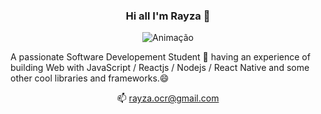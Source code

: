 

<h3 align="center">Hi all I'm Rayza 👋</h3>

<!-- <p style="display:flex; justify-content:center;"> -->

<p align="center">
<img  src="https://camo.githubusercontent.com/cdbee60d64689371b2b2f9438037116e9fe7ee74/68747470733a2f2f6d656469612e67697068792e636f6d2f6d656469612f4c3152317476493973766b495777705659722f67697068792e676966" alt="Animação"/>
</p>




<p>A passionate  Software Developement Student 🚀 having an experience of building Web  with JavaScript / Reactjs / Nodejs / React Native and some other cool libraries and frameworks.😄</p>

<p align="center">📫 <a href="mailto:rayza.ocr@gmail.com">rayza.ocr@gmail.com</a></p>




<!--
**RayzaOliveira/RayzaOliveira** is a ✨ _special_ ✨ repository because its `README.md` (this file) appears on your GitHub profile.

Here are some ideas to get you started:

- 🔭 I’m currently working on ...
- 🌱 I’m currently learning ...
- 👯 I’m looking to collaborate on ...
- 🤔 I’m looking for help with ...
- 💬 Ask me about ...
- 📫 How to reach me: ...
- 😄 Pronouns: ...
- ⚡ Fun fact: ...
-->
